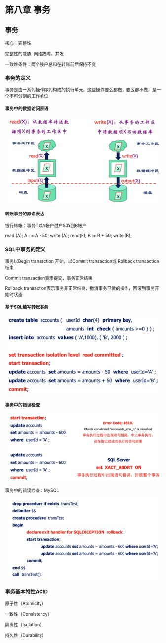 # 第八章 事务



## 事务

核心：完整性

完整性的威胁: 网络故障、并发

一致性条件：两个贱户总和在转账前后保持不变

### 事务的定义

事务是由一系列操作序列构成的执行单元，这些操作要么都做，要么都不做，是一个不可分割的工作单位

#### 事务中的数据访问原语

<img src="./8.事务.assets/CleanShot 2024-05-11 at 14.43.04@2x.png" alt="CleanShot 2024-05-11 at 14.43.04@2x" style="zoom:50%;" />

#### 转账事务的原语表达

银行转帐：事务T以A帐户过户50¥到B帐户

read (A);
A : = A - 50;
write (A);
read(B);
B := B + 50;
write (B);

### SQL中事务的定义

事务以Begin transaction 开始，以Commit transaction或 Rollback transaction结束

Commit transaction表示提交，事务正常结束

Rollback transaction表示事务非正常结束，撤消事务已做的操作，回滚到事务开始时状态

#### 基于SQL编写转账事务

<img src="./8.事务.assets/CleanShot 2024-05-11 at 14.46.13@2x.png" alt="CleanShot 2024-05-11 at 14.46.13@2x" style="zoom:50%;" />

#### 事务中的错误检查

<img src="./8.事务.assets/CleanShot 2024-05-11 at 14.48.02@2x.png" alt="CleanShot 2024-05-11 at 14.48.02@2x" style="zoom:50%;" />

事务中的错误检查：MySQL

<img src="./8.事务.assets/CleanShot 2024-05-11 at 14.48.17@2x.png" alt="CleanShot 2024-05-11 at 14.48.17@2x" style="zoom:50%;" />

### 事务基本特性ACID

原子性（Atomicity）

一致性（Consistency）

隔离性（Isolation）

持久性（Durability）